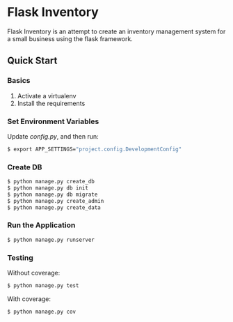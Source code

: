# Flask Inventory

Flask Inventory is an attempt to create an inventory management system for
a small business using the flask framework.  



## Quick Start

### Basics

1. Activate a virtualenv
1. Install the requirements

### Set Environment Variables

Update *config.py*, and then run:

```sh
$ export APP_SETTINGS="project.config.DevelopmentConfig"
```

### Create DB

```sh
$ python manage.py create_db
$ python manage.py db init
$ python manage.py db migrate
$ python manage.py create_admin
$ python manage.py create_data
```

### Run the Application

```sh
$ python manage.py runserver
```

### Testing

Without coverage:

```sh
$ python manage.py test
```

With coverage:

```sh
$ python manage.py cov
```
